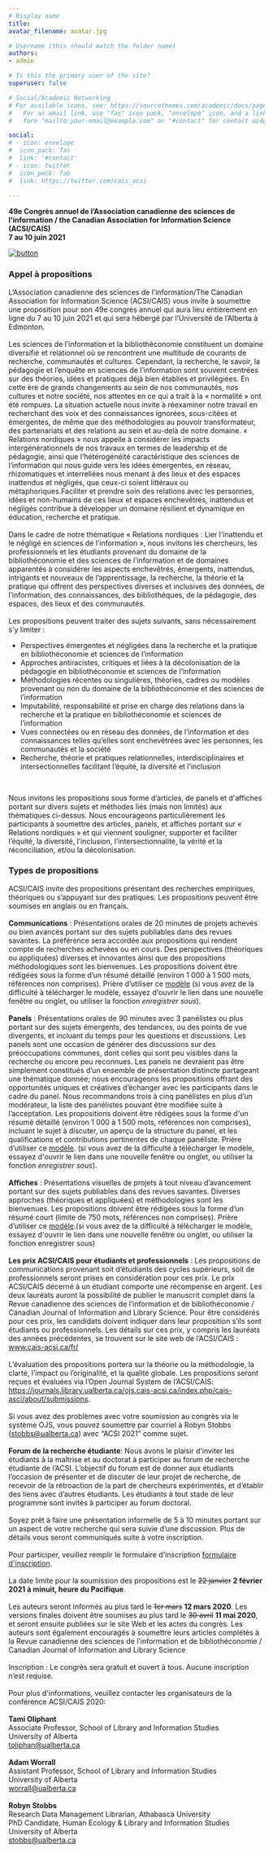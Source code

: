 ```yaml
---
# Display name
title: 
avatar_filename: avatar.jpg

# Username (this should match the folder name)
authors:
- admin

# Is this the primary user of the site?
superuser: false

# Social/Academic Networking
# For available icons, see: https://sourcethemes.com/academic/docs/page-builder/#icons
#   For an email link, use "fas" icon pack, "envelope" icon, and a link in the
#   form "mailto:your-email@example.com" or "#contact" for contact widget.

social:
# - icon: envelope
#  icon_pack: fas
#  link: '#contact'
# - icon: twitter
#  icon_pack: fab
#  link: https://twitter.com/cais_acsi
  
---
```


**49e Congrès annuel de l’Association canadienne des sciences de l’information / the Canadian Association for Information Science (ACSI/CAIS)**
<br>
**7 au 10 juin 2021**
<br>

[![button](https://raw.githubusercontent.com/cais-acsi/acsi2021/master/content/submit_button_fr.png)](https://journals.library.ualberta.ca/ojs.cais-acsi.ca/index.php/cais-asci/about/submissions)

### Appel à propositions
L’Association canadienne des sciences de l’information/The Canadian Association for Information Science (ACSI/CAIS) vous invite à soumettre une proposition pour son 49e congrès annuel qui aura lieu entièrement en ligne du 7 au 10 juin 2021 et qui sera hébergé par l’Université de l’Alberta à Edmonton.
<br><br>
Les sciences de l’information et la bibliothéconomie constituent un domaine diversifié et relationnel où se rencontrent une multitude de courants de recherche, communautés et cultures. Cependant, la recherche, le savoir, la pédagogie et l’enquête en sciences de l’information sont souvent centrées sur des théories, idées et pratiques déjà bien établies et privilégiées. En cette ère de grands changements au sein de nos communautés, nos cultures et notre société, nos attentes en ce qui a trait à la « normalité » ont été rompues. La situation actuelle nous invite à réexaminer notre travail en recherchant des voix et des connaissances ignorées, sous-citées et émergentes, de même que des méthodologies au pouvoir transformateur, des partenariats et des relations au sein et au-delà de notre domaine. « Relations nordiques » nous appelle à considérer les impacts intergénérationnels de nos travaux en termes de leadership et de pédagogie, ainsi que l’hétérogénéité caractéristique des sciences de l’information qui nous guide vers les idées émergentes, en réseau, rhizomatiques et interreliées nous menant à des lieux et des espaces inattendus et négligés, que ceux-ci soient littéraux ou métaphoriques.Faciliter et prendre soin des relations avec les personnes, idées et non-humains de ces lieux et espaces enchevêtrés, inattendus et négligés contribue à développer un domaine résilient et dynamique en éducation, recherche et pratique.
<br><br>
Dans le cadre de notre thématique « Relations nordiques : Lier l’inattendu et le négligé en sciences de l’information », nous invitons les chercheurs, les professionnels et les étudiants provenant du domaine de la bibliothéconomie et des sciences de l’information et de domaines apparentés à considérer les aspects enchevêtrés, émergents, inattendus, intrigants et nouveaux de l’apprentissage, la recherche, la théorie et la pratique qui offrent des perspectives diverses et inclusives des données, de l’information, des connaissances, des bibliothèques, de la pédagogie, des espaces, des lieux et des communautés. 
<br><br>
Les propositions peuvent traiter des sujets suivants, sans nécessairement s’y limiter : 
- Perspectives émergentes et négligées dans la recherche et la pratique en bibliothéconomie et sciences de l’information
- Approches antiracistes, critiques et liées à la décolonisation de la pédagogie en bibliothéconomie et sciences de l’information
- Méthodologies récentes ou singulières, théories, cadres ou modèles provenant ou non du domaine de la bibliothéconomie et des sciences de l’information
- Imputabilité, responsabilité et prise en charge des relations dans la recherche et la pratique en bibliothéconomie et sciences de l’information
- Vues connectées ou en réseau des données, de l’information et des connaissances telles qu’elles sont enchevêtrées avec les personnes, les communautés et la société
- Recherche, théorie et pratiques relationnelles, interdisciplinaires et intersectionnelles facilitant l’équité, la diversité et l’inclusion
<br>

Nous invitons les propositions sous forme d’articles, de panels et d'affiches portant sur divers sujets et méthodes liés (mais non limités) aux thématiques ci-dessus. Nous encourageons particulièrement les participants à soumettre des articles, panels, et affiches portant sur « Relations nordiques » et qui viennent souligner, supporter et faciliter l’équité, la diversité, l’inclusion, l’intersectionnalité, la vérité et la réconciliation, et/ou la décolonisation. 

### Types de propositions
ACSI/CAIS invite des propositions présentant des recherches empiriques, théoriques ou s’appuyant sur des pratiques. Les propositions peuvent être soumises en anglais ou en français.
<br><br>
**Communications** : Présentations orales de 20 minutes de projets achevés ou bien avancés portant sur des sujets publiables dans des revues savantes.  La préférence sera accordée aux propositions qui rendent compte de recherches achevées ou en cours. Des perspectives (théoriques ou appliquées) diverses et innovantes ainsi que des propositions méthodologiques sont les bienvenues. Les propositions doivent être rédigées sous la forme d’un résumé détaillé (environ 1 000 à 1 500 mots, références non comprises). Prière d’utiliser ce <a href="http://cais-acsi.ca/wp-content/uploads/2019/10/CAIS-ACSI-2020-Abstract-Template.docx" target="_blank">modèle</a> (si vous avez de la difficulté à télécharger le modèle, essayez d'ouvrir le lien dans une nouvelle fenêtre ou onglet, ou utiliser la fonction _enregistrer sous_).
<br><br>
**Panels** : Présentations orales de 90 minutes avec 3 panélistes ou plus portant sur des sujets émergents, des tendances, ou des points de vue divergents, et incluant du temps pour les questions et discussions. Les panels sont une occasion de générer des discussions sur des préoccupations communes, dont celles qui sont peu visibles dans la recherche ou encore peu reconnues. Les panels ne devraient pas être simplement constitués d’un ensemble de présentation distincte partageant une thématique donnée; nous encourageons les propositions offrant des opportunités uniques et créatives d’échanger avec les participants dans le cadre du panel. Nous recommandons trois à cinq panélistes en plus d’un modérateur, la liste des panélistes pouvant être modifiée suite à l’acceptation. Les propositions doivent être rédigées sous la forme d'un résumé détaillé (environ 1 000 à 1 500 mots, références non comprises), incluant le sujet à discuter, un aperçu de la structure du panel, et les qualifications et contributions pertinentes de chaque panéliste. Prière d’utiliser ce <a href="http://cais-acsi.ca/wp-content/uploads/2019/10/CAIS-ACSI-2020-Abstract-Template.docx" target="_blank">modèle</a>.  (si vous avez de la difficulté à télécharger le modèle, essayez d'ouvrir le lien dans une nouvelle fenêtre ou onglet, ou utiliser la fonction _enregistrer sous_).
<br><br>
**Affiches** : Présentations visuelles de projets à tout niveau d’avancement portant sur des sujets publiables dans des revues savantes. Diverses approches (théoriques et appliquées) et méthodologies sont les bienvenues. Les propositions doivent être rédigées sous la forme d’un résumé court (limite de 750 mots, références non comprises). Prière d’utiliser ce [modèle](http://cais-acsi.ca/wp-content/uploads/2019/10/CAIS-ACSI-2020-Abstract-Template.docx).(si vous avez de la difficulté à télécharger le modèle, essayez d'ouvrir le lien dans une nouvelle fenêtre ou onglet, ou utiliser la fonction enregistrer sous)
<br><br>
**Les prix ACSI/CAIS pour étudiants et professionnels** : Les propositions de communications provenant soit d’étudiants des cycles supérieurs, soit de professionnels seront prises en considération pour ces prix. Le prix ACSI/CAIS décerné à un étudiant comporte une récompense en argent. Les deux lauréats auront la possibilité de publier le manuscrit complet dans la Revue canadienne des sciences de l’information et de bibliothéconomie / Canadian Journal of Information and Library Science. Pour être considérés pour ces prix, les candidats doivent indiquer dans leur proposition s’ils sont étudiants ou professionnels. Les détails sur ces prix, y compris les lauréats des années précédentes, se trouvent sur le site web de l’ACSI/CAIS : www.cais-acsi.ca/fr/
<br><br>
L’évaluation des propositions portera sur la théorie ou la méthodologie, la clarté, l’impact ou l’originalité, et la qualité globale. Les propositions seront reçues et évaluées via l’Open Journal System de l’ACSI/CAIS: https://journals.library.ualberta.ca/ojs.cais-acsi.ca/index.php/cais-asci/about/submissions.
<br><br>
Si vous avez des problèmes avec votre soumission au congrès via le système OJS, vous pouvez soumettre par courriel à Robyn Stobbs (stobbs@ualberta.ca) avec “ACSI 2021” comme sujet.
<br><br>
**Forum de la recherche étudiante**: Nous avons le plaisir d’inviter les étudiants à la maîtrise et au doctorat à participer au forum de recherche étudiante de l’ACSI. L’objectif du forum est de donner aux étudiants l’occasion de présenter et de discuter de leur projet de recherche, de recevoir de la rétroaction de la part de chercheurs expérimentés, et d’établir des liens avec d’autres étudiants. Les étudiants à tout stade de leur programme sont invités à participer au forum doctoral.
<br><br>
Soyez prêt à faire une présentation informelle de 5 à 10 minutes portant sur un aspect de votre recherche qui sera suivie d’une discussion. Plus de détails vous seront communiqués suite à votre inscription.
<br><br>
Pour participer, veuillez remplir le formulaire d'inscription [formulaire d'inscription](https://docs.google.com/forms/d/e/1FAIpQLSdLg4QDkFUgfzT9D2Uq-aoW0SYUUP1q9K_tNhcvMoZdDc8LmA/viewform?usp=sf_link).
<br><br>
La date limite pour la soumission des propositions est le ~~22 janvier~~ **2 février 2021 à minuit, heure du Pacifique**.
<br><br>
Les auteurs seront informés au plus tard le ~~1er mars~~ **12 mars 2020**. Les versions finales doivent être soumises au plus tard le ~~30 avril~~ **11 mai 2020**, et seront ensuite publiées sur le site Web et les actes du congrès. Les auteurs sont également encouragés à soumettre leurs articles complétés à la Revue canadienne des sciences de l’information et de bibliothéconomie / Canadian Journal of Information and Library Science
<br><br>
Inscription : Le congrès sera gratuit et ouvert à tous. Aucune inscription n’est requise. 
<br><br>
Pour plus d'informations, veuillez contacter les organisateurs de la conférence ACSI/CAIS 2020:<br><br>
**Tami Oliphant**<br>
Associate Professor, School of Library and Information Studies<br>
University of Alberta<br>
toliphan@ualberta.ca <br>
<br>
**Adam Worrall** <br>
Assistant Professor, School of Library and Information Studies<br>
University of Alberta<br>
worrall@ualberta.ca<br>
<br>
**Robyn Stobbs**<br>
Research Data Management Librarian, Athabasca University<br>
PhD Candidate, Human Ecology & Library and Information Studies<br>
University of Alberta<br>
stobbs@ualberta.ca


